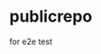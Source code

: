 # publicrepo
for e2e test




























































































































































































































































































































































































































































































































































































































































































































































































































































































































































































































































































































































































































































































































































































































































































































































































































































































































































































































































































































































































































































































































































































































































































































































































































































































































































































































































































































































































































































































































